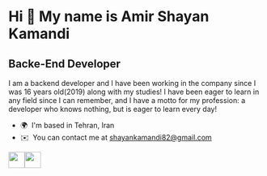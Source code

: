 Hi 👋 My name is Amir Shayan Kamandi
===============================

Backe-End Developer
-------------------

I am a backend developer and I have been working in the company since I was 16 years old(2019) along with my studies! I have been eager to learn in any field since I can remember, and I have a motto for my profession:
a developer who knows nothing, but is eager to learn every day!


* 🌍  I'm based in Tehran, Iran
* ✉️  You can contact me at [shayankamandi82@gmail.com](mailto:shayankamandi82@gmail.com)


<p align="left"> <a href="https://www.github.com/amirshayankamandi" target="_blank" rel="noreferrer"><img src="https://raw.githubusercontent.com/danielcranney/readme-generator/main/public/icons/socials/github.svg" width="32" height="32" /></a><a href="https://www.linkedin.com/in/amirshayankamandi" target="_blank" rel="noreferrer"><img src="https://raw.githubusercontent.com/danielcranney/readme-generator/main/public/icons/socials/linkedin.svg" width="32" height="32" /></a></p>
